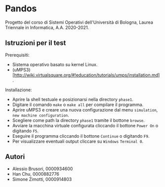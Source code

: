 # Pandos
Progetto del corso di Sistemi Operativi dell'Università di Bologna, Laurea Triennale in Informatica, A.A. 2020-2021.  

## Istruzioni per il test
Prerequisiti:
- Sistema operativo basato su kernel Linux.
- (uMPS3)[http://wiki.virtualsquare.org/#!education/tutorials/umps/installation.md].

Installazione:
- Aprire la shell testuale e posizionarsi nella directory `phase1`.
- Digitare il comando `make` o `make all` per compilare il programma.
- Aprire uMPS3 e creare una nuova configurazione dal menu `simulation`, `new machine configuration`.
- Scegliere come path la directory `phase1` tramite il bottone `browse`.
- Avviare la macchina virtuale configurata cliccando il bottone `Power On` o digitando `F5`.
- Eseguire il programma cliccando il bottone `Continue` o digitando `F9`.
- Per visualizzare eventuali output cliccare su `Windows` `Terminal 0`.

## Autori
- Alessio Brusori, 0000934600
- Han Chu, 0000882776
- Simone Zimotti, 0000914803